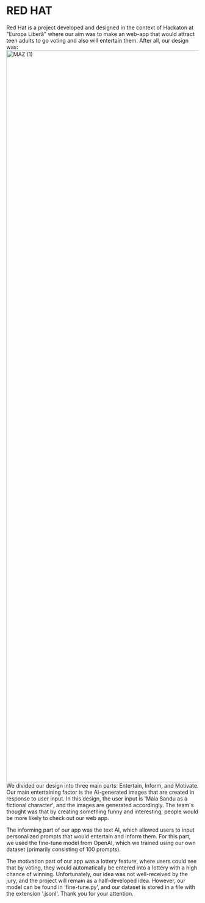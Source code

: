 # RED HAT

Red Hat is a project developed and designed in the context of Hackaton at "Europa Liberă" where our aim was to make an web-app that would attract teen adults to go voting and also will entertain them. After all, our design was:
<img width="1920" alt="MAZ (1)" src="https://user-images.githubusercontent.com/77546227/231114624-b02da4fe-fa96-4191-a0d3-e52b6e684e1b.png">
We divided our design into three main parts: Entertain, Inform, and Motivate. Our main entertaining factor is the AI-generated images that are created in response to user input. In this design, the user input is 'Maia Sandu as a fictional character', and the images are generated accordingly. The team's thought was that by creating something funny and interesting, people would be more likely to check out our web app.

The informing part of our app was the text AI, which allowed users to input personalized prompts that would entertain and inform them. For this part, we used the fine-tune model from OpenAI, which we trained using our own dataset (primarily consisting of 100 prompts).

The motivation part of our app was a lottery feature, where users could see that by voting, they would automatically be entered into a lottery with a high chance of winning. Unfortunately, our idea was not well-received by the jury, and the project will remain as a half-developed idea. However, our model can be found in 'fine-tune.py', and our dataset is stored in a file with the extension '.jsonl'. Thank you for your attention.

